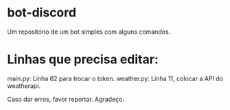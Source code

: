 # bot-discord
Um repositório de um bot simples com alguns comandos.

# Linhas que precisa editar:

main.py: Linha 62 para trocar o token. weather.py: Linha 11, colocar a API do weatherapi.

Caso dar erros, favor reportar. Agradeço.
